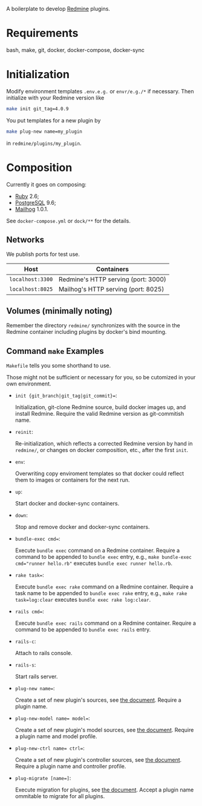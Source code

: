 A boilerplate to develop [Redmine][redmine] plugins.


# Requirements

bash, make, git, docker, docker-compose, docker-sync


# Initialization

Modify environment templates `.env.e.g.` or `envr/e.g./*` if necessary.
Then initialize with your Redmine version like

```sh
make init git_tag=4.0.9
```

You put templates for a new plugin by

```sh
make plug-new name=my_plugin
```

in `redmine/plugins/my_plugin`.


# Composition

Currently it goes on composing:

- [Ruby][ruby-dockhub] 2.6;
- [PostgreSQL][potgres-dockhub] 9.6;
- [Mailhog][mailhog-dockhub] 1.0.1.

See `docker-compose.yml` or `dock/**` for the details.

## Networks

We publish ports for test use.

| Host                | Containers                          |
| ------------------- | ----------------------------------- |
| `localhost:3300`    | Redmine's HTTP serving (port: 3000) |
| `localhost:8025`    | Mailhog's HTTP serving (port: 8025) |

## Volumes (minimally noting)

Remember the directory `redmine/` synchronizes with the source in the Redmine container including plugins by docker's bind mounting.

## Command `make` Examples

`Makefile` tells you some shorthand to use.

Those might not be sufficient or necessary for you, so be cutomized in your own environment.

- `init {git_branch|git_tag|git_commit}=`:

    Initialization, git-clone Redmine source, build docker images up, and install Redmine.
    Require the valid Redmine version as git-commitish name.

- `reinit`:

    Re-initialization, which reflects a corrected Redmine version by hand in `redmine/`,
    or changes on docker composition, etc., after the first `init`.

- `env`:

    Overwriting copy enviroment templates so that docker could reflect them to images or containers for the next run.

- `up`:

    Start docker and docker-sync containers.

- `down`:

    Stop and remove docker and docker-sync containers.

- `bundle-exec cmd=`:

    Execute `bundle exec` command on a Redmine container.
    Require a command to be appended to `bundle exec` entry,
    e.g., `make bundle-exec cmd="runner hello.rb"` executes `bundle exec runner hello.rb`.

- `rake task=`:

    Execute `bundle exec rake` command on a Redmine container.
    Require a task name to be appended to `bundle exec rake` entry,
    e.g., `make rake task=log:clear` executes `bundle exec rake log:clear`.

- `rails cmd=`:

    Execute `bundle exec rails` command on a Redmine container.
    Require a command to be appended to `bundle exec rails` entry.

- `rails-c`:

    Attach to rails console.

- `rails-s`:

    Start rails server.

- `plug-new name=`:

    Create a set of new plugin's sources, see [the document][plug-new].
    Require a plugin name.

- `plug-new-model name= model=`:

    Create a set of new plugin's model sources, see [the document][plug-new-model].
    Require a plugin name and model profile.

- `plug-new-ctrl name= ctrl=`:

    Create a set of new plugin's controller sources, see [the document][plug-new-ctrl].
    Require a plugin name and controller profile.

- `plug-migrate [name=]`:

    Execute migration for plugins, see [the document][plug-migrate].
    Accept a plugin name ommitable to migrate for all plugins.



[ruby-dockhub]: https://hub.docker.com/_/ruby
[potgres-dockhub]: https://hub.docker.com/_/postgres
[mailhog-dockhub]: https://hub.docker.com/r/mailhog/mailhog
[redmine]: https://www.redmine.org/
[plug-new]: https://www.redmine.org/projects/redmine/wiki/plugin_tutorial#Creating-a-new-Plugin
[plug-new-model]: https://www.redmine.org/projects/redmine/wiki/plugin_tutorial#Generating-a-model
[plug-new-ctrl]: https://www.redmine.org/projects/redmine/wiki/plugin_tutorial#Generating-a-controller
[plug-migrate]: https://www.redmine.org/projects/redmine/wiki/plugins
